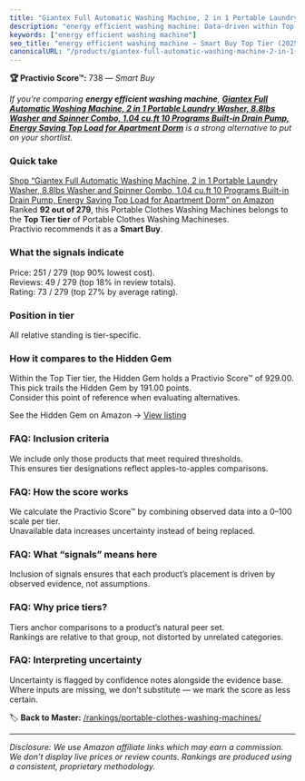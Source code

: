 ```yaml
---
title: "Giantex Full Automatic Washing Machine, 2 in 1 Portable Laundry Washer, 8.8lbs Washer and Spinner Combo, 1.04 cu.ft 10 Programs Built-in Drain Pump, Energy Saving Top Load for Apartment Dorm"
description: "energy efficient washing machine: Data-driven within Top Tier ranking using the Practivio Score™. Positioned by quality, value, demand, findability, momentum."
keywords: ["energy efficient washing machine"]
seo_title: "energy efficient washing machine — Smart Buy Top Tier (2025)"
canonicalURL: "/products/giantex-full-automatic-washing-machine-2-in-1-portable-laundry-washer-88lbs-washer-and-spinner-combo-104-cuft-10-programs-built-in-drain-pump-energy-saving-top-load-for-apartment-dorm-B08QFW4ZG5/"
---
```


**🏆 Practivio Score™:** 738 — _Smart Buy_


*If you're comparing **energy efficient washing machine**, **[Giantex Full Automatic Washing Machine, 2 in 1 Portable Laundry Washer, 8.8lbs Washer and Spinner Combo, 1.04 cu.ft 10 Programs Built-in Drain Pump, Energy Saving Top Load for Apartment Dorm](https://www.amazon.com/dp/B08QFW4ZG5?tag=practivio-20)** is a strong alternative to put on your shortlist.*
### Quick take
[Shop “Giantex Full Automatic Washing Machine, 2 in 1 Portable Laundry Washer, 8.8lbs Washer and Spinner Combo, 1.04 cu.ft 10 Programs Built-in Drain Pump, Energy Saving Top Load for Apartment Dorm” on Amazon](https://www.amazon.com/dp/B08QFW4ZG5?tag=practivio-20)
Ranked **92 out of 279**, this Portable Clothes Washing Machines belongs to the **Top Tier tier** of Portable Clothes Washing Machineses.  
Practivio recommends it as a **Smart Buy**.

### What the signals indicate
Price: 251 / 279 (top 90% lowest cost).  
Reviews: 49 / 279 (top 18% in review totals).  
Rating: 73 / 279 (top 27% by average rating).  

### Position in tier
All relative standing is tier-specific.

### How it compares to the Hidden Gem
Within the Top Tier tier, the Hidden Gem holds a Practivio Score™ of 929.00.  
This pick trails the Hidden Gem by 191.00 points.  
Consider this point of reference when evaluating alternatives.  

See the Hidden Gem on Amazon → [View listing](https://www.amazon.com/dp/B08B4L4CGG?tag=practivio-20)

### FAQ: Inclusion criteria
We include only those products that meet required thresholds.  
This ensures tier designations reflect apples-to-apples comparisons.

### FAQ: How the score works
We calculate the Practivio Score™ by combining observed data into a 0–100 scale per tier.  
Unavailable data increases uncertainty instead of being replaced.

### FAQ: What “signals” means here
Inclusion of signals ensures that each product’s placement is driven by observed evidence, not assumptions.

### FAQ: Why price tiers?
Tiers anchor comparisons to a product’s natural peer set.  
Rankings are relative to that group, not distorted by unrelated categories.

### FAQ: Interpreting uncertainty
Uncertainty is flagged by confidence notes alongside the evidence base.  
Where inputs are missing, we don’t substitute — we mark the score as less certain.


🏷️ **Back to Master:** [/rankings/portable-clothes-washing-machines/](/rankings/portable-clothes-washing-machines/)

---
_Disclosure: We use Amazon affiliate links which may earn a commission. We don’t display live prices or review counts. Rankings are produced using a consistent, proprietary methodology._
